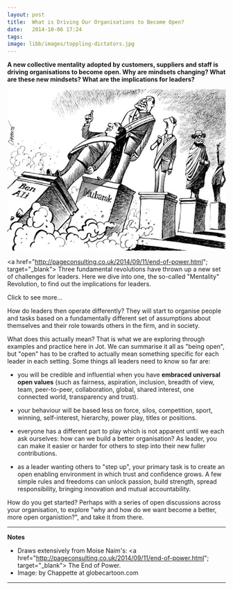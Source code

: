 ```yaml
---
layout: post
title:  What is Driving Our Organisations to Become Open? 
date:   2014-10-06 17:24
tags: 
image: libb/images/toppling-dictators.jpg
---
```


**A new collective mentality adopted by customers, suppliers and staff is driving organisations to become open. Why are mindsets changing? What are these new mindsets? What are the implications for leaders?**

![](/libb/images/toppling-dictators.jpg)
 
<a href="http://pageconsulting.co.uk/2014/09/11/end-of-power.html"; target="_blank"> Three fundamental revolutions</a> have thrown up a new set of challenges for leaders. Here we dive into one, the so-called "Mentality" Revolution, to find out the implications for leaders.

<div id="restOfArticle" style="display:none">
 
<b>1. Why are mindsets changing?</b><br><br>

One word: <b>dissatisfaction</b>. It has become global, pervasive and entrenched. You can see the evidence across the world in rising migration, divorce rates, scepticism, mistrust, disruptive behaviour on and offline, protests, riots, occupy, polarisation, overly-simple solutions, violence, terrorism. Everyone is pursuing better education, hospitals, jobs and better everything.<br><br> 

What is fuelling dissatisfaction? Another single word: <b>expectations</b>. A vast and fast-growing young middle-class now sees that others have more than they do, and they want to catch up! Perhaps the 99% feel swindled by the 1%.  The discontent it breeds is global: across developing countries where the middle-class is expanding, and the wealthy countries where it is declining.<br><br> 

Even before technology, or the fall of the Berlin Wall in 1989, we were changing how we live, through the expansion of democracy and prosperity, literacy, access to education, and of course the explosion in connectivity and media. Globalisation, urbanisation, new family structures, new industries and opportunities, the spread of English - all added to the effect. As we became better connected and better informed, we became  more likely to question authority, more irreverent, challenging and change-seeking.<br><br>  

Many recent events, following from revolutions in Egypt and Tunisia, prove to young people they can be powerful. They see through different eyes than their parents. <br><br> 

<b>2. What are the new attitudes?</b><br><br>

An idea is spreading that things do not need to be as they have always been - there is always somehow a better way. This breeds scepticism and mistrust.<br><br> 

<b>Aspiration</b>: Desiring a better life is normal, but today is much stronger and  more specific. Aspiration drives people to action: we do not emigrate because we are poor, but because we see that we could be doing better. <br><br> 

<b>Scepticism about authority</b>: It is widely reported that surveys globally show a 50-year decline in our trust for governments and politicians. The 2008 economic crisis added fuel to this and also put bankers in the firing line. We get less willing to take the current distribution of power for granted.<br><br> 

<b>Transparency</b>: perhaps as an antidote to mistrust, or as a positive step to building a viable new way, we see a growing importance given to transparency and fairness (including the treatment of women, ethnic and, in fact, any minorities). <br><br> 

<b>3. What are the implications for leaders of organisations, large or small?</b><br><br>

The widespread dissatisfaction, plus the powerful idea that there is a better way, put all so-called leaders in a bad light. With people better educated and connected, leaders find it impossible to regiment and control as they used to. <br><br> 

An assumed model of power, proven for centuries, is itself toppling: big, centralised, coordinated, modern organisations can no longer assume their overwhelming resources, or crushing force, will clear the path. Four key ways leaders have for directing the actions of people are now diluted: muscle, dogma, persuasion and reward. "Muscle" fails because we are less inclined to back down, "dogma" because our universal values take precedence over a narrow doctrine or party line, "persuasion" fails because of our widespread scepticism, and "reward" because our aspirations and values pull so  strongly you can no longer buy our loyalty.<br><br>  

"Big" used to be efficient because of economies of scale, but today the cost of control is going up. Scare resources (commodities, information, talent, customers etc) are easier to source at a distance.<br><br> 

So do we still need leaders? Yes - even Open Source companies need CEOs, Boards, divisions, corporate plans and must show accountability to investors and society.<br><br> 

</div>
<a onclick="showMoreOrLess(this,'restOfArticle');">Click to see more...</a>

How do leaders then operate differently? They will start to organise people and tasks based on a fundamentally different set of assumptions about themselves and their role towards others in the firm, and in society. 

What does this actually mean? That is what we are exploring through examples and practice here in Jot. We can summarise it all as "being open", but "open" has to be crafted to actually mean something specific for each leader in each setting. Some things all leaders need to know so far are:

* you will be credible and influential when you have <b>embraced universal open values</b> (such as fairness, aspiration, inclusion, breadth of view, team, peer-to-peer, collaboration, global, shared interest, one connected world, transparency and trust). 

* your behaviour will be based less on force, silos, competition, sport, winning, self-interest, hierarchy, power play, titles or positions.

* everyone has a different part to play which is not apparent until we each ask ourselves: how can we build a better organisation? As leader, you can make it easier or harder for others to step into their new fuller contributions. 

* as a leader wanting others to "step up", your primary task is to create an open enabling environment in which trust and confidence grows. A few simple rules and freedoms can unlock passion, build strength, spread responsibility, bringing innovation and mutual accountability.
 
How do you get started? Perhaps with a series of open discussions across your organisation, to explore "why and how do we want become a better, more open organistion?", and take it from there.

__________________
<b>Notes</b>

* Draws extensively from Moise Naim's: <a href="http://pageconsulting.co.uk/2014/09/11/end-of-power.html"; target="_blank"> The End of Power</a>.
* Image: by Chappette at globecartoon.com

__________________







